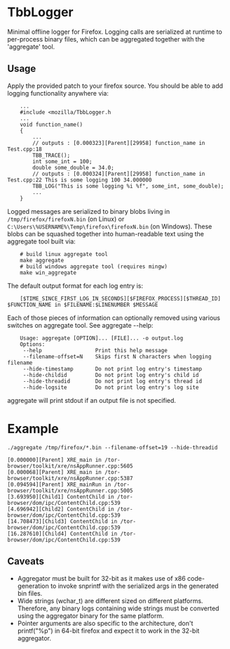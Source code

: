 # TbbLogger

Minimal offline logger for Firefox.  Logging calls are serialized at runtime to per-process binary files, which can be aggregated together with the 'aggregate' tool.

## Usage

Apply the provided patch to your firefox source.  You should be able to add logging functionality anywhere via:

```
    ...
    #include <mozilla/TbbLogger.h
    ...
    void function_name()
    {
        ...
        // outputs : [0.000323][Parent][29958] function_name in Test.cpp:18 
        TBB_TRACE();
        int some_int = 100;
        double some_double = 34.0;
        // outputs : [0.000324][Parent][29958] function_name in Test.cpp:22 This is some logging 100 34.000000
        TBB_LOG("This is some logging %i %f", some_int, some_double);  
        ...
    }
```

Logged messages are serialized to binary blobs living in `/tmp/firefox/firefoxN.bin` (on Linux) or `C:\Users\%USERNAME%\Temp\firefox\firefoxN.bin` (on Windows).  These blobs can be squashed together into human-readable text using the aggregate tool built via:

```
    # build linux aggregate tool
    make aggregate
    # build windows aggregate tool (requires mingw)
    make win_aggregate
```

The default output format for each log entry is:

```
    [$TIME_SINCE_FIRST_LOG_IN_SECONDS][$FIREFOX_PROCESS][$THREAD_ID] $FUNCTION_NAME in $FILENAME:$LINENUMBER $MESSAGE
```

Each of those pieces of information can optionally removed using various switches on aggregate tool.   See aggregate --help:

```
    Usage: aggregate [OPTION]... [FILE]... -o output.log
    Options:
     --help                 Print this help message
     --filename-offset=N    Skips first N characters when logging filename
     --hide-timestamp       Do not print log entry's timestamp
     --hide-childid         Do not print log entry's child id
     --hide-threadid        Do not print log entry's thread id
     --hide-logsite         Do not print log entry's log site
```

aggregate will print stdout if an output file is not specified.

# Example

`./aggregate /tmp/firefox/*.bin --filename-offset=19 --hide-threadid`

```
[0.000000][Parent] XRE_main in /tor-browser/toolkit/xre/nsAppRunner.cpp:5605 
[0.000068][Parent] XRE_main in /tor-browser/toolkit/xre/nsAppRunner.cpp:5387 
[0.094594][Parent] XRE_mainRun in /tor-browser/toolkit/xre/nsAppRunner.cpp:5005 
[3.693950][Child1] ContentChild in /tor-browser/dom/ipc/ContentChild.cpp:539 
[4.696942][Child2] ContentChild in /tor-browser/dom/ipc/ContentChild.cpp:539 
[14.708473][Child3] ContentChild in /tor-browser/dom/ipc/ContentChild.cpp:539 
[16.287610][Child4] ContentChild in /tor-browser/dom/ipc/ContentChild.cpp:539
```

## Caveats

- Aggregator must be built for 32-bit as it makes use of x86 code-generation to invoke snprintf with the serialized args in the generated bin files.
- Wide strings (wchar_t) are different sized on different platforms.  Therefore, any binary logs containing wide strings must be converted using the aggregator binary for the same platform.
- Pointer arguments are also specific to the architecture, don't printf("%p") in 64-bit firefox and expect it to work in the 32-bit aggregator.